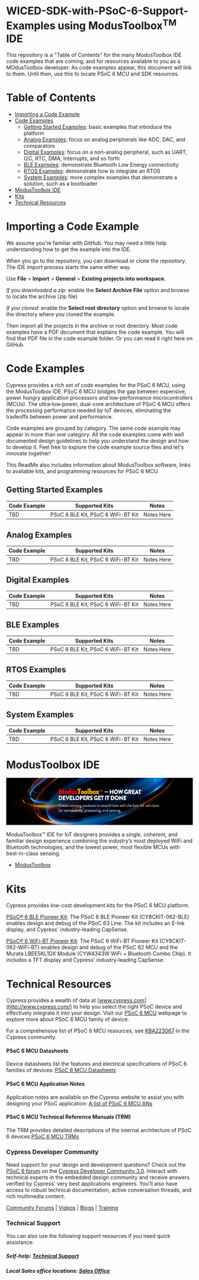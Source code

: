 # WICED-SDK-with-PSoC-6-Support-Examples using ModusToolbox<sup>TM</sup> IDE
This repository is a "Table of Contents" for the many ModusToolbox IDE code examples that are coming, and for resources available to you as a MOdusToolbox developer. As code examples appear, this document will link to them. Until then, use this to locate PSoC 6 MCU and SDK resources. 

# Table of Contents 

* [Importing a Code Example](#importing-a-code-example)
* [Code Examples](#code-examples)
  * [Getting Started Examples](#getting-started-examples): basic examples that introduce the platform
  * [Analog Examples](#analog-examples): focus on analog peripherals like ADC, DAC, and comparators
  * [Digital Examples](#digital-examples): focus on a non-analog peripheral, such as UART, I2C, RTC, DMA, Interrupts, and so forth
  * [BLE Examples](#ble-examples): demonstrate Bluetooth Low Energy connectivity
  * [RTOS Examples](#rtos-examples): demonstrate how to integrate an RTOS
  * [System Examples](#system-examples): more complex examples that demonstrate a solution, such as a bootloader
* [ModusToolbox IDE](#modustoolbox-ide)
* [Kits](#kits) 
* [Technical Resources](#technical-resources)

# Importing a Code Example

We assume you're familiar with GitHub. You may need a little help understanding how to get the example into the IDE.

When you go to the repository, you can download or clone the repository. The IDE import process starts the same either way.

Use **File** > **Import** > **General** > **Existing projects into workspace**.

*If you downloaded a zip*: enable the **Select Archive File** option and browse to locate the archive (zip file)

*If you cloned*: enable the **Select root directory** option and browse to locate the directory where you cloned the example.

Then import all the projects in the archive or root directory. Most code examples have a PDF document that explains the code example. You will find that PDF file in the code example folder. Or you can read it right here on GitHub.

# Code Examples 

Cypress provides a rich set of code examples for the PSoC 6 MCU, using the ModusToolbox IDE. PSoC 6 MCU bridges the gap between expensive, power hungry application processors and low‑performance microcontrollers (MCUs). The ultra‑low‑power, dual-core architecture of PSoC 6 MCU offers the processing performance needed by IoT devices, eliminating the tradeoffs between power and performance.

Code examples are grouped by category. The same code example may appear in more than one category. All the code examples come with well documented design guidelines to help you understand the design and how to develop it. Feel free to explore the code example source files and let's innovate together! 

This ReadMe also includes information about ModusToolbox software, links to avaliable kits, and programming resources for PSoC 6 MCU.

## Getting Started Examples

| Code Example | Supported Kits | Notes |
| ----- | ----- | ----- |
| TBD | PSoC 6 BLE Kit, PSoC 6 WiFi-BT Kit | Notes Here |

## Analog Examples
| Code Example | Supported Kits | Notes |
| ----- | ----- | -----
| TBD | PSoC 6 BLE Kit, PSoC 6 WiFi-BT Kit | Notes Here |

## Digital Examples 
| Code Example | Supported Kits | Notes |
| ----- | ----- | ----- |
| TBD | PSoC 6 BLE Kit, PSoC 6 WiFi-BT Kit | Notes Here |

## BLE Examples
| Code Example | Supported Kits | Notes |
| ----- | ----- | -----
| TBD | PSoC 6 BLE Kit, PSoC 6 WiFi-BT Kit | Notes Here |

## RTOS Examples
| Code Example | Supported Kits | Notes |
| ----- | ----- | -----
| TBD | PSoC 6 BLE Kit, PSoC 6 WiFi-BT Kit | Notes Here |

## System Examples
| Code Example | Supported Kits | Notes |
| ----- | ----- | -----
| TBD | PSoC 6 BLE Kit, PSoC 6 WiFi-BT Kit | Notes Here |

# ModusToolbox IDE
![](/images/MTbanner.png)

ModusToolbox™ IDE for IoT designers provides a single, coherent, and familiar design experience combining the industry’s most deployed WiFi and Bluetooth technologies, and the lowest power, most flexible MCUs with best-in-class sensing.

* [ModusToolbox](http://www.cypress.com/products/modustoolbox-integrated-design-environment-ide)

# Kits
Cypress provides low-cost development kits for the PSoC 6 MCU platform.

[PSoC® 6 BLE Pioneer Kit](http://www.cypress.com/documentation/development-kitsboards/psoc-6-ble-pioneer-kit): The PSoC 6 BLE Pioneer Kit (CY8CKIT-062-BLE) enables design and debug of the PSoC 63 Line. The kit includes an E-Ink display, and Cypress' industry-leading CapSense.

[PSoC® 6 WiFi-BT Pioneer Kit](http://www.cypress.com/documentation/development-kitsboards/psoc-6-wifi-bt-pioneer-kit): The PSoC 6 WiFi-BT Pioneer Kit (CY8CKIT-062-WiFi-BT) enables design and debug of the PSoC 62 MCU and the Murata LBEE5KL1DX Module (CYW4343W WiFi + Bluetooth Combo Chip). It includes a TFT display and Cypress' industry-leading CapSense.

# Technical Resources

Cypress provides a wealth of data at [www.cypress.com](http://www.cypress.com/) to help you select the right PSoC device and effectively integrate it into your design. Visit our [PSoC 6 MCU](http://www.cypress.com/products/32-bit-arm-cortex-m4-psoc-6) webpage to explore more about PSoC 6 MCU family of device.

For a comprehensive list of PSoC 6 MCU resources, see [KBA223067](https://community.cypress.com/docs/DOC-14644) in the Cypress community.

#### PSoC 6 MCU Datasheets
Device datasheets list the features and electrical specifications of PSoC 6 families of devices: [PSoC 6 MCU Datasheets](http://www.cypress.com/search/all?f%5B0%5D=meta_type%3Atechnical_documents&f%5B1%5D=resource_meta_type%3A575&f%5B2%5D=field_related_products%3A114026)

#### PSoC 6 MCU Application Notes
Application notes are available on the Cypress website to assist you with designing your PSoC application: [A list of PSoC 6 MCU ANs](http://www.cypress.com/psoc6an)

#### PSoC 6 MCU Technical Reference Manuals (TRM)
The TRM provides detailed descriptions of the internal architecture of PSoC 6 devices:[PSoC 6 MCU TRMs](http://www.cypress.com/psoc6trm)

### Cypress Developer Community ##

Need support for your design and development questions? Check out the [PSoC 6 forum](https://community.cypress.com/community/psoc-6) on the [Cypress Developer Community 3.0](https://community.cypress.com/welcome). Interact with technical experts in the embedded design community and receive answers verified by Cypress' very best applications engineers. You'll also have access to robust technical documentation, active conversation threads, and rich multimedia content.

[Community Forums](https://community.cypress.com/welcome) | [Videos](http://www.cypress.com/video-library) | [Blogs](http://www.cypress.com/blog) | [Training](http://www.cypress.com/training)

### Technical Support 

You can also use the following support resources if you need quick assistance:
##### Self-help: [Technical Support](http://www.cypress.com/support)
##### Local Sales office locations: [Sales Office](http://www.cypress.com/about-us/sales-offices)
